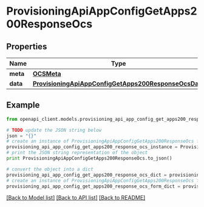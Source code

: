 # ProvisioningApiAppConfigGetApps200ResponseOcs


## Properties
Name | Type | Description | Notes
------------ | ------------- | ------------- | -------------
**meta** | [**OCSMeta**](OCSMeta.md) |  | 
**data** | [**ProvisioningApiAppConfigGetApps200ResponseOcsData**](ProvisioningApiAppConfigGetApps200ResponseOcsData.md) |  | 

## Example

```python
from openapi_client.models.provisioning_api_app_config_get_apps200_response_ocs import ProvisioningApiAppConfigGetApps200ResponseOcs

# TODO update the JSON string below
json = "{}"
# create an instance of ProvisioningApiAppConfigGetApps200ResponseOcs from a JSON string
provisioning_api_app_config_get_apps200_response_ocs_instance = ProvisioningApiAppConfigGetApps200ResponseOcs.from_json(json)
# print the JSON string representation of the object
print ProvisioningApiAppConfigGetApps200ResponseOcs.to_json()

# convert the object into a dict
provisioning_api_app_config_get_apps200_response_ocs_dict = provisioning_api_app_config_get_apps200_response_ocs_instance.to_dict()
# create an instance of ProvisioningApiAppConfigGetApps200ResponseOcs from a dict
provisioning_api_app_config_get_apps200_response_ocs_form_dict = provisioning_api_app_config_get_apps200_response_ocs.from_dict(provisioning_api_app_config_get_apps200_response_ocs_dict)
```
[[Back to Model list]](../README.md#documentation-for-models) [[Back to API list]](../README.md#documentation-for-api-endpoints) [[Back to README]](../README.md)


